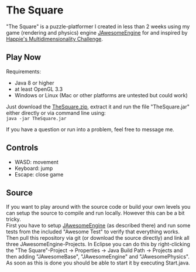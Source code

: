 # The Square
"The Square" is a puzzle-platformer I created in less than 2 weeks using my game (rendering and physics) engine [JAwesomeEngine](https://github.com/tdc22/JAwesomeEngine) for and inspired by [Happie's Multidimensionality Challenge](https://www.reddit.com/r/TheHappieMakers/comments/4gb7f7/game_dev_challenge_multidimensionality/).

## Play Now
Requirements:
* Java 8 or higher
* at least OpenGL 3.3
* Windows or Linux (Mac or other platforms are untested but could work)

Just download the [TheSquare.zip](https://github.com/tdc22/The-Square/blob/master/TheSquare.zip?raw=true), extract it and run the file "TheSquare.jar" either directly or via command line using:  
```java -jar TheSquare.jar```

If you have a question or run into a problem, feel free to message me.

## Controls
* WASD: movement
* Keyboard: jump
* Escape: close game

## Source
If you want to play around with the source code or build your own levels you can setup the source to compile and run locally. However this can be a bit tricky.  
First you have to setup [JAwesomeEngine](https://github.com/tdc22/JAwesomeEngine) (as described there) and run some tests from the included "Awesome Test" to verify that everything works. Then pull this repository via git (or download the source directly) and link all three JAwesomeEngine-Projects. In Eclipse you can do this by right-clicking the "The Square"-Project -> Properties -> Java Build Path -> Projects and then adding "JAwesomeBase", "JAwesomeEngine" and "JAwesomePhysics". As soon as this is done you should be able to start it by executing Start.java.
